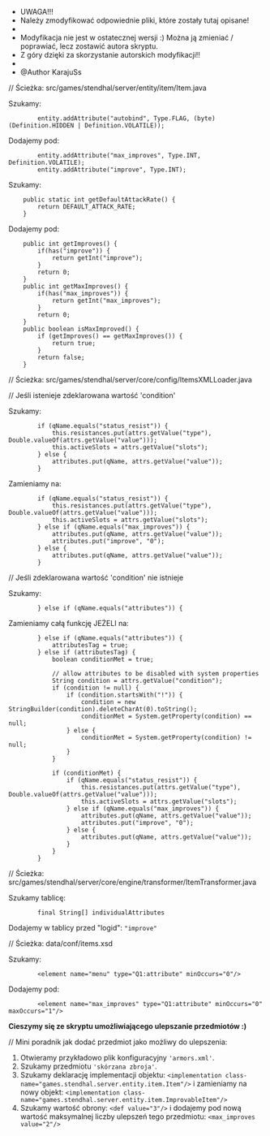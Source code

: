  * UWAGA!!!
 * Należy zmodyfikować odpowiednie pliki, które zostały tutaj opisane!
 *
 * Modyfikacja nie jest w ostatecznej wersji :) Można ją zmieniać / poprawiać, lecz zostawić autora skryptu.
 * Z góry dzięki za skorzystanie autorskich modyfikacji!!
 *
 * @Author KarajuSs
 
// Ścieżka: src/games/stendhal/server/entity/item/Item.java

Szukamy:
```
		entity.addAttribute("autobind", Type.FLAG, (byte) (Definition.HIDDEN | Definition.VOLATILE));
```

Dodajemy pod:
```
		entity.addAttribute("max_improves", Type.INT, Definition.VOLATILE);
		entity.addAttribute("improve", Type.INT);
```

Szukamy:
```
	public static int getDefaultAttackRate() {
		return DEFAULT_ATTACK_RATE;
	}
```

Dodajemy pod:
```
	public int getImproves() {
		if(has("improve")) {
			return getInt("improve");
		}
		return 0;
	}
	public int getMaxImproves() {
		if(has("max_improves")) {
			return getInt("max_improves");
		}
		return 0;
	}
	public boolean isMaxImproved() {
		if (getImproves() == getMaxImproves()) {
			return true;
		}
		return false;
	}
```

// Ścieżka: src/games/stendhal/server/core/config/ItemsXMLLoader.java

// Jeśli istenieje zdeklarowana wartość 'condition'

Szukamy:
```
		if (qName.equals("status_resist")) {
			this.resistances.put(attrs.getValue("type"), Double.valueOf(attrs.getValue("value")));
			this.activeSlots = attrs.getValue("slots");
		} else {
			attributes.put(qName, attrs.getValue("value"));
		}
```

Zamieniamy na:
```
		if (qName.equals("status_resist")) {
			this.resistances.put(attrs.getValue("type"), Double.valueOf(attrs.getValue("value")));
			this.activeSlots = attrs.getValue("slots");
		} else if (qName.equals("max_improves")) {
			attributes.put(qName, attrs.getValue("value"));
			attributes.put("improve", "0");
		} else {
			attributes.put(qName, attrs.getValue("value"));
		}
```

// Jeśli zdeklarowana wartość 'condition' nie istnieje

Szukamy:
```
		} else if (qName.equals("attributes")) {
```
		
Zamieniamy całą funkcję JEŻELI na:
```
		} else if (qName.equals("attributes")) {
			attributesTag = true;
		} else if (attributesTag) {
			boolean conditionMet = true;

			// allow attributes to be disabled with system properties
			String condition = attrs.getValue("condition");
			if (condition != null) {
				if (condition.startsWith("!")) {
					condition = new StringBuilder(condition).deleteCharAt(0).toString();
					conditionMet = System.getProperty(condition) == null;
				} else {
					conditionMet = System.getProperty(condition) != null;
				}
			}

			if (conditionMet) {
				if (qName.equals("status_resist")) {
					this.resistances.put(attrs.getValue("type"), Double.valueOf(attrs.getValue("value")));
					this.activeSlots = attrs.getValue("slots");
				} else if (qName.equals("max_improves")) {
					attributes.put(qName, attrs.getValue("value"));
					attributes.put("improve", "0");
				} else {
					attributes.put(qName, attrs.getValue("value"));
				}
			}
		}
```

// Ścieżka: src/games/stendhal/server/core/engine/transformer/ItemTransformer.java

Szukamy tablicę:
```
		final String[] individualAttributes
```

Dodajemy w tablicy przed "logid": `"improve"`


// Ścieżka: data/conf/items.xsd

Szukamy:
```
		<element name="menu" type="Q1:attribute" minOccurs="0"/>
```
		
Dodajemy pod:
```
		<element name="max_improves" type="Q1:attribute" minOccurs="0" maxOccurs="1"/>
```


**Cieszymy się ze skryptu umożliwiającego ulepszanie przedmiotów :)**

// Mini poradnik jak dodać przedmiot jako możliwy do ulepszenia:
1. Otwieramy przykładowo plik konfiguracyjny `'armors.xml'`.
2. Szukamy przedmiotu `'skórzana zbroja'`.
3. Szukamy deklarację implementacji objektu: `<implementation class-name="games.stendhal.server.entity.item.Item"/>`
	i zamieniamy na nowy objekt: `<implementation class-name="games.stendhal.server.entity.item.ImprovableItem"/>`
4. Szukamy wartość obrony: `<def value="3"/>`
	i dodajemy pod nową wartość maksymalnej liczby ulepszeń tego przedmiotu: `<max_improves value="2"/>`
